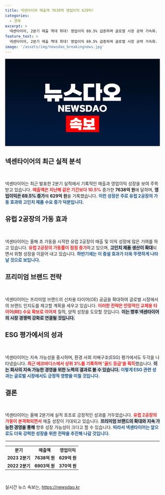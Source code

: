 ```yaml
---
title: 넥센타이어 매출액 7638억 영업이익 629억!
categories:
  - 경제
excerpt: >
  넥센타이어, 2분기 매출 역대 최대! 영업이익 69.5% 급증하며 글로벌 시장 공략 가속화. 유럽 2공장 가동 효과로 하반기 기대감 상승! 클릭해서 자세히 알아보세요!
feature_text: >
  넥센타이어, 2분기 매출 역대 최대! 영업이익 69.5% 급증하며 글로벌 시장 공략 가속화. 유럽 2공장 가동 효과로 하반기 기대감 상승! 클릭해서 자세히 알아보세요!
image: '/assets/img/newsdao_breakingnews.jpg'
---
```


<p><img src="/assets/img/newsdao_breakingnews.jpg" alt="pcversion 속보" /></p>

<h2 data-ke-size="size26">넥센타이어의 최근 실적 분석</h2>

<p data-ke-size="size16">&nbsp;</p>

<p>넥센타이어는 최근 발표한 2분기 실적에서 기록적인 매출과 영업이익 성장을 보여 주목받고 있습니다. <b><span style="color: #ee2323;">매출액은 지난해 같은 기간보다 10.5%</span></b> 증가한 <strong>7638억 원</strong>에 달하며, <b><span style="background-color: #21538527;">영업이익은 69.5% 증가</span></b>해 <strong>629억 원</strong>을 기록했습니다. <b><span style="color: #1a5490;">이런 성장은 주로 유럽 2공장의 가동 효과와 고인치 제품 수요 증가 덕분입니다.</span></b> </p>

<h2 data-ke-size="size26">유럽 2공장의 가동 효과</h2>

<p data-ke-size="size16">&nbsp;</p>

<p>넥센타이어는 올해 초 가동을 시작한 유럽 2공장이 매출 및 이익 성장에 많은 기여를 하고 있습니다. <b><span style="color: #ee2323;">유럽 2공장의 가동률이 점점 증가</span></b>하고 있으며, <b><span style="background-color: #21538527;">고인치 제품 생산이 확대</span></b>되면서 외형 성장을 이끌어 내고 있습니다. <b><span style="color: #1a5490;">하반기에는 이 증설 효과가 더욱 뚜렷하게 나타날 것으로 보입니다.</span></b> </p>

<h2 data-ke-size="size26">프리미엄 브랜드 전략</h2>

<p data-ke-size="size16">&nbsp;</p>

<p>넥센타이어는 프리미엄 브랜드의 신차용 타이어(OE) 공급을 확대하여 글로벌 시장에서의 브랜드 인지도를 제고할 계획을 세우고 있습니다. <b><span style="color: #ee2323;">이러한 전략은 안정적인 교체용 타이어(RE) 수요 확보로 이어져</span></b> 질적, 양적 성장을 도모할 것입니다. <b><span style="background-color: #21538527;">이는 향후 넥센타이어의 시장 경쟁력 강화로 연결될 것입니다.</span></b> </p>

<h2 data-ke-size="size26">ESG 평가에서의 성과</h2>

<p data-ke-size="size16">&nbsp;</p>

<p>넥센타이어는 지속 가능성을 중시하며, 환경 사회 지배구조(ESG) 평가에서도 두각을 나타냈습니다. <b><span style="color: #ee2323;">최근 에코바디스에서 상위 3%를 기록하며 ‘골드 등급’을 획득</span></b>했습니다. <b><span style="background-color: #21538527;">이는 회사의 지속 가능한 경영을 위한 노력의 결과로 볼 수 있습니다.</span></b> <b><span style="color: #1a5490;">이렇게 ESG 관련 성과는 글로벌 시장에서도 긍정적 영향을 미칠 것입니다.</span></b> </p>

<h2 data-ke-size="size26">결론</h2>

<p data-ke-size="size16">&nbsp;</p>

<p>넥센타이어는 올해 2분기에 실적 호조로 긍정적인 성과를 거두었습니다. <b><span style="color: #ee2323;">유럽 2공장의 가동이 본격화되면서</span></b> 매출 성장이 기대되고 있습니다. <b><span style="background-color: #21538527;">프리미엄 브랜드의 확대와 지속 가능한 경영을 통해</span></b> 향후 성장 가능성이 크다고 할 수 있습니다. <b><span style="color: #1a5490;">따라서 넥센타이어는 앞으로도 더욱 강력한 성장을 위한 전략을 추진해 나갈 것입니다.</span></b> </p>

<hr style="border: 1px solid #eee;"/>

<table>

<tr>
<td style="text-align: center; height: 17px;"><b>분기</b></td>
<td style="text-align: center; height: 17px;"><b>매출액</b></td>
<td style="text-align: center; height: 17px;"><b>영업이익</b></td>
</tr>
<tr>
<td style="text-align: center; height: 17px;"><b>2023 2분기</b></td>
<td style="text-align: center; height: 17px;"><b>7638억 원</b></td>
<td style="text-align: center; height: 17px;"><b>629억 원</b></td>
</tr>
<tr>
<td style="text-align: center; height: 17px;"><b>2022 2분기</b></td>
<td style="text-align: center; height: 17px;"><b>6903억 원</b></td>
<td style="text-align: center; height: 17px;"><b>370억 원</b></td>
</tr>

</table>

<p data-ke-size="size16">&nbsp;</p>
실시간 뉴스 속보는, <a href="https://newsdao.kr" rel="dofollow">https://newsdao.kr</a>


